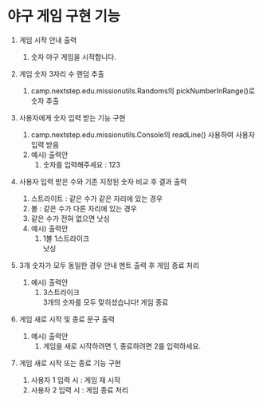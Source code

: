 # 야구 게임 구현 기능
1. 게임 시작 안내 출력
   1. 숫자 야구 게임을 시작합니다.

2. 게임 숫자 3자리 수 랜덤 추출
   1. camp.nextstep.edu.missionutils.Randoms의 pickNumberInRange()로 숫자 추출

3. 사용자에게 숫자 입력 받는 기능 구현
   1. camp.nextstep.edu.missionutils.Console의 readLine() 사용하여 사용자 입력 받음
   2. 예시) 출력안
      1. 숫자를 입력해주세요 : 123

4. 사용자 입력 받은 수와 기존 지정된 숫자 비교 후 결과 출력
   1. 스트라이트 : 같은 수가 같은 자리에 있는 경우
   2. 볼 : 같은 수가 다른 자리에 있는 경우
   3. 같은 수가 전혀 없으면 낫싱
   4. 예시) 출력안
      1. 1볼 1스트라이크<br>낫싱

5. 3개 숫자가 모두 동일한 경우 안내 멘트 출력 후 게임 종료 처리
   1. 예시) 출력안
      1. 3스트라이크<br>
         3개의 숫자를 모두 맞히셨습니다! 게임 종료

6. 게임 새로 시작 및 종료 문구 출력
   1. 예시) 출력안
      1. 게임을 새로 시작하려면 1, 종료하려면 2를 입력하세요.

7. 게임 새로 시작 또는 종료 기능 구현
   1. 사용자 1 입력 시 : 게임 재 시작
   2. 사용자 2 입력 시 : 게임 종료 처리
